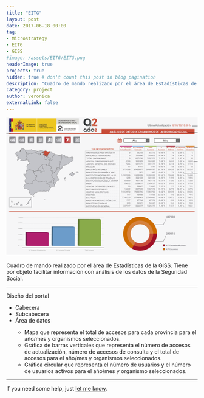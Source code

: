 ```yaml
---
title: "EITG"
layout: post
date: 2017-06-18 00:00
tag: 
- Microstrategy 
- EITG 
- GISS
#image: /assets/EITG/EITG.png
headerImage: true
projects: true
hidden: true # don't count this post in blog pagination
description: "Cuadro de mando realizado por el área de Estadísticas de la GISS. Tiene por objeto facilitar información con análisis de los datos de la Seguridad Social"
category: project
author: veronica
externalLink: false
---
```


![Screenshot](/assets/EITG/EITG.png)

Cuadro de mando realizado por el área de Estadísticas de la GISS. Tiene por objeto facilitar información con análisis de los datos de la Seguridad Social.

---

Diseño del portal

- Cabecera
- Subcabecera
- Área de datos
<ul class="list">
    <ul class="anidada">
        <li>Mapa que representa el total de accesos para cada provincia para el año/mes y organismos seleccionados.</li>
        <li>Gráfica de barras verticales que representa el número de accesos de actualización, número de accesos de consulta y el total de accesos para el año/mes y organismos seleccionados.</li>
        <li>Gráfica circular que representa el número de usuarios y el número de usuarios activos para el año/mes y organismo seleccionados.</li>
    </ul>
</ul>


---

If you need some help, just [let me know](mailto:veronicasanchezmorales86@gmail.com).
